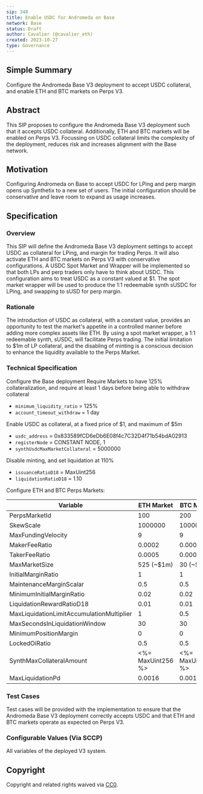 ```yaml
---
sip: 348
title: Enable USDC for Andromeda on Base
network: Base
status: Draft
author: Cavalier (@cavalier_eth)
created: 2023-10-27
type: Governance
---
```


## Simple Summary
Configure the Andromeda Base V3 deployment to accept USDC collateral, and enable ETH and BTC markets on Perps V3.

## Abstract
This SIP proposes to configure the Andromeda Base V3 deployment such that it accepts USDC collateral. Additionally, ETH and BTC markets will be enabled on Perps V3. Focussing on USDC collateral limits the complexity of the deployment, reduces risk and increases alignment with the Base network.

## Motivation
Configuring Andromeda on Base to accept USDC for LPing and perp margin opens up Synthetix to a new set of users. The initial configuration should be conservative and leave room to expand as usage increases.

## Specification

### Overview
This SIP will define the Andromeda Base V3 deployment settings to accept USDC as collateral for LPing, and margin for trading Perps. It will also activate ETH and BTC markets on Perps V3 with conservative configurations. A USDC Spot Market and Wrapper will be implemented so that both LPs and perp traders only have to think about USDC. This configuration aims to treat USDC as a constant valued at $1. The spot market wrapper will be used to produce the 1:1 redeemable synth sUSDC for LPing, and swapping to sUSD for perp margin.

### Rationale
The introduction of USDC as collateral, with a constant value, provides an opportunity to test the market's appetite in a controlled manner before adding more complex assets like ETH. By using a spot market wrapper, a 1:1 redeemable synth, sUSDC, will facilitate Perps trading. The initial limitation to $1m of LP collateral, and the disabling of minting is a conscious decision to enhance the liquidity available to the Perps Market.

### Technical Specification
Configure the Base deployment
Require Markets to have 125% collateralization, and require at least 1 days before being able to withdraw collateral
- `minimum_liquidity_ratio` = 125% 
- `account_timeout_withdraw` = 1 day

Enable USDC as collateral, at a fixed price of $1, and maximum of $5m
- `usdc_address` = 0x833589fCD6eDb6E08f4c7C32D4f71b54bdA02913
- `registerNode` = CONSTANT NODE, 1
- `synthUsdcMaxMarketCollateral` = 5000000

Disable minting, and set liquidation at 110%
- `issuanceRatioD18` = MaxUint256
- `liquidationRatioD18` = 1.10

Configure ETH and BTC Perps Markets:

| Variable                                      | ETH Market | BTC Market |
|-----------------------------------------------|------------|------------|
| PerpsMarketId                                 | 100        | 200        |
| SkewScale                                     | 1000000    | 1000000    |
| MaxFundingVelocity                            | 9          | 9          |
| MakerFeeRatio                                 | 0.0002     | 0.0007     |
| TakerFeeRatio                                 | 0.0005     | 0.0003     |
| MaxMarketSize                                 | 525 (~$1m)     | 30 (~$1m)    |
| InitialMarginRatio                            | 1          | 1          |
| MaintenanceMarginScalar                       | 0.5        | 0.5        |
| MinimumInitialMarginRatio                     | 0.02       | 0.02       |
| LiquidationRewardRatioD18                     | 0.01       | 0.01       |
| MaxLiquidationLimitAccumulationMultiplier     | 1          | 0.5        |
| MaxSecondsInLiquidationWindow                 | 30         | 30         |
| MinimumPositionMargin                         | 0          | 0          |
| LockedOiRatio                                 | 0.5        | 0.5        |
| SynthMaxCollateralAmount                      | <%= MaxUint256 %> | <%= MaxUint256 %> |
| MaxLiquidationPd                              | 0.0016     | 0.0016     |

### Test Cases
Test cases will be provided with the implementation to ensure that the Andromeda Base V3 deployment correctly accepts USDC and that ETH and BTC markets operate as expected on Perps V3.

### Configurable Values (Via SCCP)
All variables of the deployed V3 system.

## Copyright
Copyright and related rights waived via [CC0](https://creativecommons.org/publicdomain/zero/1.0/).
